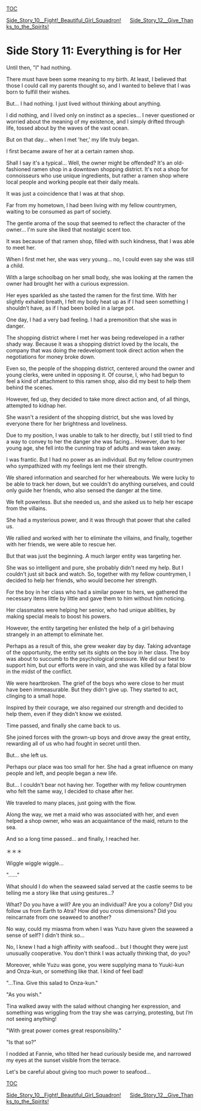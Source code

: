 [TOC](./readme.md)

[Side_Story_10__Fight!_Beautiful_Girl_Squadron!](./Side_Story_10__Fight!_Beautiful_Girl_Squadron!.md)&nbsp;&nbsp;&nbsp;&nbsp;&nbsp;&nbsp;[Side_Story_12__Give_Thanks_to_the_Spirits!](./Side_Story_12__Give_Thanks_to_the_Spirits!.md)



<?xml version="1.0" encoding="utf-8"?> <!DOCTYPE html PUBLIC "-//W3C//DTD XHTML 1.1//EN" "http://www.w3.org/TR/xhtml11/DTD/xhtml11.dtd">

# Side Story 11: Everything is for Her

Until then, "I" had nothing.

There must have been some meaning to my birth. At least, I believed that those I could call my parents thought so, and I wanted to believe that I was born to fulfill their wishes.

But... I had nothing. I just lived without thinking about anything.

I did nothing, and I lived only on instinct as a species... I never questioned or worried about the meaning of my existence, and I simply drifted through life, tossed about by the waves of the vast ocean.

But on that day... when I met 'her,' my life truly began.

I first became aware of her at a certain ramen shop.

Shall I say it's a typical... Well, the owner might be offended? It's an old-fashioned ramen shop in a downtown shopping district. It's not a shop for connoisseurs who use unique ingredients, but rather a ramen shop where local people and working people eat their daily meals.

It was just a coincidence that I was at that shop.

Far from my hometown, I had been living with my fellow countrymen, waiting to be consumed as part of society.

The gentle aroma of the soup that seemed to reflect the character of the owner... I'm sure she liked that nostalgic scent too.

It was because of that ramen shop, filled with such kindness, that I was able to meet her.

When I first met her, she was very young... no, I could even say she was still a child.

With a large schoolbag on her small body, she was looking at the ramen the owner had brought her with a curious expression.

Her eyes sparkled as she tasted the ramen for the first time. With her slightly exhaled breath, I felt my body heat up as if I had seen something I shouldn’t have, as if I had been boiled in a large pot.

One day, I had a very bad feeling. I had a premonition that she was in danger.

The shopping district where I met her was being redeveloped in a rather shady way. Because it was a shopping district loved by the locals, the company that was doing the redevelopment took direct action when the negotiations for money broke down.

Even so, the people of the shopping district, centered around the owner and young clerks, were united in opposing it. Of course, I, who had begun to feel a kind of attachment to this ramen shop, also did my best to help them behind the scenes.

However, fed up, they decided to take more direct action and, of all things, attempted to kidnap her.

She wasn't a resident of the shopping district, but she was loved by everyone there for her brightness and loveliness.

Due to my position, I was unable to talk to her directly, but I still tried to find a way to convey to her the danger she was facing... However, due to her young age, she fell into the cunning trap of adults and was taken away.

I was frantic. But I had no power as an individual. But my fellow countrymen who sympathized with my feelings lent me their strength.

We shared information and searched for her whereabouts. We were lucky to be able to track her down, but we couldn't do anything ourselves, and could only guide her friends, who also sensed the danger at the time.

We felt powerless. But she needed us, and she asked us to help her escape from the villains.

She had a mysterious power, and it was through that power that she called us.

We rallied and worked with her to eliminate the villains, and finally, together with her friends, we were able to rescue her.

But that was just the beginning. A much larger entity was targeting her.

She was so intelligent and pure, she probably didn't need my help. But I couldn't just sit back and watch. So, together with my fellow countrymen, I decided to help her friends, who would become her strength.

For the boy in her class who had a similar power to hers, we gathered the necessary items little by little and gave them to him without him noticing.

Her classmates were helping her senior, who had unique abilities, by making special meals to boost his powers.

However, the entity targeting her enlisted the help of a girl behaving strangely in an attempt to eliminate her.

Perhaps as a result of this, she grew weaker day by day. Taking advantage of the opportunity, the entity set its sights on the boy in her class. The boy was about to succumb to the psychological pressure. We did our best to support him, but our efforts were in vain, and she was killed by a fatal blow in the midst of the conflict.

We were heartbroken. The grief of the boys who were close to her must have been immeasurable. But they didn't give up. They started to act, clinging to a small hope.

Inspired by their courage, we also regained our strength and decided to help them, even if they didn't know we existed.

Time passed, and finally she came back to us.

She joined forces with the grown-up boys and drove away the great entity, rewarding all of us who had fought in secret until then.

But... she left us.

Perhaps our place was too small for her. She had a great influence on many people and left, and people began a new life.

But... I couldn't bear not having her. Together with my fellow countrymen who felt the same way, I decided to chase after her.

We traveled to many places, just going with the flow.

Along the way, we met a maid who was associated with her, and even helped a shop owner, who was an acquaintance of the maid, return to the sea.

And so a long time passed... and finally, I reached her.

＊＊＊

Wiggle wiggle wiggle…

"......"

What should I do when the seaweed salad served at the castle seems to be telling me a story like that using gestures...?

What? Do you have a will? Are you an individual? Are you a colony? Did you follow us from Earth to Atra? How did you cross dimensions? Did you reincarnate from one seaweed to another?

No way, could my miasma from when I was Yuzu have given the seaweed a sense of self? I didn't think so...

No, I knew I had a high affinity with seafood… but I thought they were just unusually cooperative. You don't think I was actually thinking that, do you?

Moreover, while Yuzu was gone, you were supplying mana to Yuuki-kun and Onza-kun, or something like that. I kind of feel bad!

"...Tina. Give this salad to Onza-kun."

"As you wish."

Tina walked away with the salad without changing her expression, and something was wriggling from the tray she was carrying, protesting, but I’m not seeing anything!

"With great power comes great responsibility."

"Is that so?"

I nodded at Fannie, who tilted her head curiously beside me, and narrowed my eyes at the sunset visible from the terrace.

Let's be careful about giving too much power to seafood…


[TOC](./readme.md)

[Side_Story_10__Fight!_Beautiful_Girl_Squadron!](./Side_Story_10__Fight!_Beautiful_Girl_Squadron!.md)&nbsp;&nbsp;&nbsp;&nbsp;&nbsp;&nbsp;[Side_Story_12__Give_Thanks_to_the_Spirits!](./Side_Story_12__Give_Thanks_to_the_Spirits!.md)

